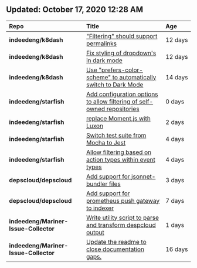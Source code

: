 ## Updated: October 17, 2020 12:28 AM
|**Repo**|**Title**|**Age**|
|:----|:----|:----|
|**indeedeng/k8dash**|["Filtering" should support permalinks](https://github.com/indeedeng/k8dash/issues/153)|12&nbsp;days|
|**indeedeng/k8dash**|[Fix styling of dropdown's in dark mode](https://github.com/indeedeng/k8dash/issues/152)|12&nbsp;days|
|**indeedeng/k8dash**|[Use "prefers-color-scheme" to automatically switch to Dark Mode](https://github.com/indeedeng/k8dash/issues/144)|14&nbsp;days|
|**indeedeng/starfish**|[Add configuration options to allow filtering of self-owned repositories](https://github.com/indeedeng/starfish/issues/65)|0&nbsp;days|
|**indeedeng/starfish**|[replace Moment.js with Luxon](https://github.com/indeedeng/starfish/issues/60)|2&nbsp;days|
|**indeedeng/starfish**|[Switch test suite from Mocha to Jest](https://github.com/indeedeng/starfish/issues/59)|4&nbsp;days|
|**indeedeng/starfish**|[Allow filtering based on action types within event types](https://github.com/indeedeng/starfish/issues/58)|4&nbsp;days|
|**depscloud/depscloud**|[Add support for jsonnet-bundler files](https://github.com/depscloud/depscloud/issues/115)|3&nbsp;days|
|**depscloud/depscloud**|[Add support for prometheus push gateway to indexer](https://github.com/depscloud/depscloud/issues/108)|7&nbsp;days|
|**indeedeng/Mariner-Issue-Collector**|[Write utility script to parse and transform despcloud output](https://github.com/indeedeng/Mariner-Issue-Collector/issues/11)|1&nbsp;days|
|**indeedeng/Mariner-Issue-Collector**|[Update the readme to close documentation gaps.](https://github.com/indeedeng/Mariner-Issue-Collector/issues/2)|16&nbsp;days|